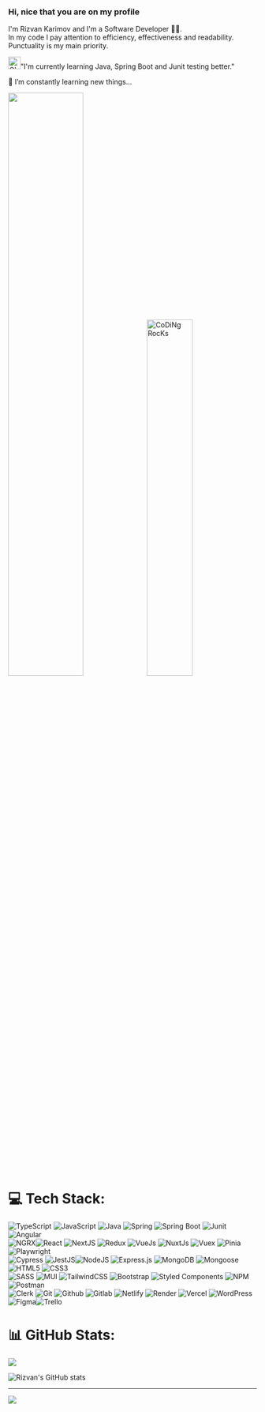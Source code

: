 ### Hi, nice that you are on my profile













I'm Rizvan Karimov and I'm a Software Developer 👨‍💻. <br/>
In my code I pay attention to efficiency, effectiveness and readability.<br/>
Punctuality is my main priority.








<div style={{display:flex}}>
  <div style={{display: 'flex', flexDirection: 'column'}}>
    <p><img alt="GIF" src="https://github.com/SP-XD/SP-XD/blob/main/images/Developer.gif" width="25" />"I'm currently learning Java, Spring Boot and Junit testing better."</p>
    <p> 🥅 I’m constantly learning new things...</p>
  </div>


  
  <div>
    <img src="https://www.lambdatest.com/resources/images/news24.gif" width="55%" />
    <img src="https://github.com/SP-XD/SP-XD/blob/main/images/dev-working_rounded.gif?raw=true" href="https://github.com/sp-xd" alt="CoDiNg RocKs"  width="43%"/>
    
  </div>
  <br>
</div>
<br />


# 💻 Tech Stack:

![TypeScript](https://img.shields.io/badge/typescript-%23007ACC.svg?style=for-the-badge&logo=typescript&logoColor=white) ![JavaScript](https://img.shields.io/badge/javascript-%23323330.svg?style=for-the-badge&logo=javascript&logoColor=%23F7DF1E) 
![Java](https://img.shields.io/badge/java-%23F24E1E.svg?style=for-the-badge&logo=java&logoColor=white) ![Spring](https://img.shields.io/badge/Spring-%7D1C32.svg?style=for-the-badge&logo=spring&logoColor=white) ![Spring Boot](https://img.shields.io/badge/Spring%20Boot-%7D1C32.svg?style=for-the-badge&logo=springboot&logoColor=white) ![Junit](https://img.shields.io/badge/JUnit%20Testing-%23F24E1E.svg?style=for-the-badge&logo=Junit%20testing&logoColor=white) ![Angular](https://img.shields.io/badge/angular-%23E53935.svg?style=for-the-badge&logo=angular&logoColor=%%202320232a)<br/>  ![NGRX](https://img.shields.io/badge/ngRx-%23E53935.svg?style=for-the-badge&logo=ngRx&logoColor=%23000000&color=%238E24AA)![React](https://img.shields.io/badge/react-%2320232a.svg?style=for-the-badge&logo=react&logoColor=%2361DAFB) ![NextJS](https://img.shields.io/badge/next.js-6DA55F?style=for-the-badge&logo=next.js&logoColor=white) ![Redux](https://img.shields.io/badge/redux-%2320232a.svg?style=for-the-badge&logo=redux&logoColor=%2361DAFB) ![VueJs](https://img.shields.io/badge/vue.js-%23007ACC.svg?style=for-the-badge&logo=vue.js&color=brown) ![NuxtJs](https://img.shields.io/badge/Nuxt.Js-%2338B2AC.svg?style=for-the-badge&logo=Nuxt.Jsw&logoColor=white)  ![Vuex](https://img.shields.io/badge/Vuex-green.svg?style=for-the-badge&logo=vuex&logoColor=white) ![Pinia](https://img.shields.io/badge/Pinia-yellow?style=for-the-badge&logo=vuejs&logoColor=white) ![Playwright](https://img.shields.io/badge/Playwright-%23007ACC.svg?style=for-the-badge&logo=playwright&color=brown)<br/>  ![Cypress](https://img.shields.io/badge/Cypress-%23007ACC.svg?style=for-the-badge&logo=cypress&color=grey)  ![JestJS](https://img.shields.io/badge/Jest.js-hotpink.svg?style=for-the-badge&logo=Jest&logoColor=white)![NodeJS](https://img.shields.io/badge/node.js-6DA55F?style=for-the-badge&logo=node.js&logoColor=white) ![Express.js](https://img.shields.io/badge/express.js-%23404d59.svg?style=for-the-badge&logo=express&logoColor=%2361DAFB) ![MongoDB](https://img.shields.io/badge/MongoDB-%234ea94b.svg?style=for-the-badge&logo=mongodb&logoColor=white) ![Mongoose](https://img.shields.io/badge/Mongoose-%234ea94b.svg?style=for-the-badge&logo=mongoose&logoColor=white) ![HTML5](https://img.shields.io/badge/html5-%23E34F26.svg?style=for-the-badge&logo=html5&logoColor=white) ![CSS3](https://img.shields.io/badge/css3-%231572B6.svg?style=for-the-badge&logo=css3&logoColor=white)<br/> ![SASS](https://img.shields.io/badge/SASS-hotpink.svg?style=for-the-badge&logo=SASS&logoColor=white) ![MUI](https://img.shields.io/badge/MUI-%230081CB.svg?style=for-the-badge&logo=material-ui&logoColor=white) ![TailwindCSS](https://img.shields.io/badge/tailwindcss-%2338B2AC.svg?style=for-the-badge&logo=tailwind-css&logoColor=white)  ![Bootstrap](https://img.shields.io/badge/bootstrap-%23563D7C.svg?style=for-the-badge&logo=bootstrap&logoColor=white) ![Styled Components](https://img.shields.io/badge/styled%20Components-%23007ACC.svg?style=for-the-badge&logo=Styled%20Components&color=grey)  ![NPM](https://img.shields.io/badge/NPM-%23000000.svg?style=for-the-badge&logo=npm&logoColor=white) ![Postman](https://img.shields.io/badge/postman-%23F24E1E.svg?style=for-the-badge&logo=postman&logoColor=white)<br/> ![Clerk](https://img.shields.io/badge/Clerk-%234ea94b.svg?style=for-the-badge&logo=clerk&logoColor=white)  ![Git](https://img.shields.io/badge/git-%23007ACC.svg?style=for-the-badge&logo=Git&color=white) ![Github](https://img.shields.io/badge/github-%23007ACC.svg?style=for-the-badge&logo=Github&color=blue) ![Gitlab](https://img.shields.io/badge/gitlab-%23007ACC.svg?style=for-the-badge&logo=Gitlab&color=white) ![Netlify](https://img.shields.io/badge/Netlify-%23000000.svg?style=for-the-badge&logo=netlify&logoColor=white) ![Render](https://img.shields.io/badge/Render-%7D1C32.svg?style=for-the-badge&logo=render&logoColor=white) ![Vercel](https://img.shields.io/badge/Vercel-%23000000.svg?style=for-the-badge&logo=vercel&logoColor=white) ![WordPress](https://img.shields.io/badge/wordpress-%23007ACC.svg?style=for-the-badge&logo=wordpress&logoColor=white)<br/>  ![Figma](https://img.shields.io/badge/figma-%23F24E1E.svg?style=for-the-badge&logo=figma&logoColor=white)![Trello](https://img.shields.io/badge/Trello-%23026AA7.svg?style=for-the-badge&logo=Trello&logoColor=white) 

# 📊 GitHub Stats:

![](https://github-readme-stats.vercel.app/api/top-langs/?username=rizvan555&theme=dark&hide_border=false&include_all_commits=false&count_private=false&layout=compact)

![Rizvan's GitHub stats](https://github-readme-stats.vercel.app/api?username=rizvan555&show_icons=true&theme=transparent)


---

[![](https://visitcount.itsvg.in/api?id=rizvan555&label=Profile%20Views&color=2&icon=0&pretty=false)](https://visitcount.itsvg.in)


